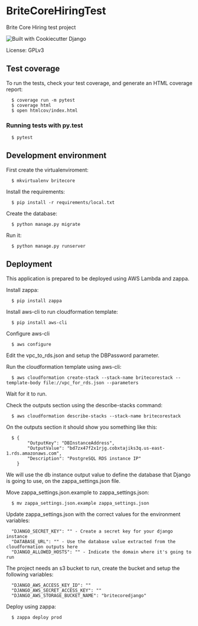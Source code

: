 BriteCoreHiringTest
===================

Brite Core Hiring test project

![Built with Cookiecutter Django](https://img.shields.io/badge/built%20with-Cookiecutter%20Django-ff69b4.svg "Built with Cookiecutter Django")

License: GPLv3

Test coverage
-------------

To run the tests, check your test coverage, and generate an HTML coverage report:

```
  $ coverage run -m pytest
  $ coverage html
  $ open htmlcov/index.html
```

### Running tests with py.test

```
  $ pytest
```

Development environment
-----------------------

First create the virtualenviroment:

```
  $ mkvirtualenv britecore
```

Install the requirements:
  
```
  $ pip install -r requirements/local.txt
```

Create the database:

```
  $ python manage.py migrate
```

Run it:

```  
  $ python manage.py runserver
```

Deployment
----------

This application is prepared to be deployed using AWS Lambda and zappa.

Install zappa:

```
  $ pip install zappa
```

Install aws-cli to run cloudformation template:

```
  $ pip install aws-cli
```

Configure aws-cli

```
  $ aws configure
```

Edit the vpc_to_rds.json and setup the DBPassword parameter.

Run the cloudformation template using aws-cli:

```
  $ aws cloudformation create-stack --stack-name britecorestack --template-body file://vpc_for_rds.json --parameters
```

Wait for it to run.

Check the outputs section using the describe-stacks command:

```
  $ aws cloudformation describe-stacks --stack-name britecorestack
```

On the outputs section it should show you something like this:

```
  $ {
        "OutputKey": "DBInstanceAddress",
        "OutputValue": "bd7zx47f2x1rjg.cobxtajiks3q.us-east-1.rds.amazonaws.com",
        "Description": "PostgreSQL RDS instance IP"
    }
```

We will use the db instance output value to define the database that Django is going to use, on the zappa_settings.json file.

Move zappa_settings.json.example to zappa_settings.json:

```
  $ mv zappa_settings.json.example zappa_settings.json
```

Update zappa_settings.json with the correct values for the environment variables:

```
  "DJANGO_SECRET_KEY": "" - Create a secret key for your django instance
  "DATABASE_URL": "" - Use the database value extracted from the cloudformation outputs here
  "DJANGO_ALLOWED_HOSTS": "" - Indicate the domain where it's going to run 
```

The project needs an s3 bucket to run, create the bucket and setup the following variables:

```
  "DJANGO_AWS_ACCESS_KEY_ID": ""
  "DJANGO_AWS_SECRET_ACCESS_KEY": ""
  "DJANGO_AWS_STORAGE_BUCKET_NAME": "britecoredjango"
```

Deploy using zappa:

```
  $ zappa deploy prod
```
